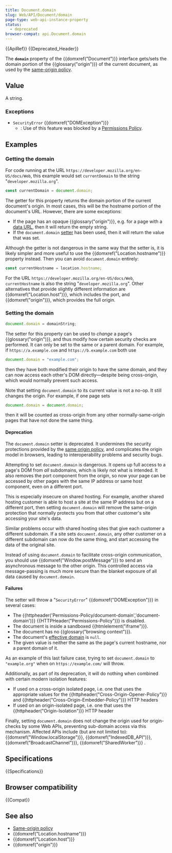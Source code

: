 ```yaml
---
title: Document.domain
slug: Web/API/Document/domain
page-type: web-api-instance-property
status:
  - deprecated
browser-compat: api.Document.domain
---
```


{{ApiRef}} {{Deprecated_Header}}

The **`domain`** property of the {{domxref("Document")}}
interface gets/sets the domain portion of the {{glossary("origin")}} of the current
document, as used by the [same-origin policy](/en-US/docs/Web/Security/Same-origin_policy).

## Value

A string.

### Exceptions

- `SecurityError` {{domxref("DOMException")}}
  - : Use of this feature was blocked by a [Permissions Policy](/en-US/docs/Web/HTTP/Permissions_Policy).

## Examples

### Getting the domain

For code running at the URL `https://developer.mozilla.org/en-US/docs/Web`,
this example would set `currentDomain` to the string
"`developer.mozilla.org`".

```js
const currentDomain = document.domain;
```

The getter for this property returns the domain portion of the current document's
origin. In most cases, this will be the hostname portion of the document's URL. However,
there are some exceptions:

- If the page has an opaque {{glossary("origin")}}, e.g. for a page with a [data URL](/en-US/docs/Web/HTTP/Basics_of_HTTP/Data_URLs), then it will
  return the empty string.
- If the `document.domain` [setter](#setter) has been used, then
  it will return the value that was set.

Although the getter is not dangerous in the same way that the setter is, it is likely
simpler and more useful to use the {{domxref("Location.hostname")}} property instead.
Then you can avoid `document.domain` entirely:

```js
const currentHostname = location.hostname;
```

For the URL `https://developer.mozilla.org/en-US/docs/Web`,
`currentHostname` is also the string "`developer.mozilla.org`".
Other alternatives that provide slightly different information are
{{domxref("Location.host")}}, which includes the port, and
{{domxref("origin")}}, which provides the full origin.

### Setting the domain

```js
document.domain = domainString;
```

The setter for this property can be used to _change_ a page's
{{glossary("origin")}}, and thus modify how certain security checks are performed. It
can only be set to the same or a parent domain. For example, if
`https://a.example.com` and `https://b.example.com` both use

```js
document.domain = "example.com";
```

then they have both modified their origin to have the same domain, and they can now
access each other's DOM directly—despite being cross-origin, which would normally
prevent such access.

Note that setting `document.domain` to its current value is not a no-op. It
still changes the origin. For example, if one page sets

```js
document.domain = document.domain;
```

then it will be counted as cross-origin from any other normally-same-origin pages that
have not done the same thing.

#### Deprecation

The `document.domain` setter is deprecated. It undermines the security
protections provided by the [same origin policy](/en-US/docs/Web/Security/Same-origin_policy), and complicates the origin model in browsers, leading to
interoperability problems and security bugs.

Attempting to set `document.domain` is dangerous. It opens up full access to
a page's DOM from _all_ subdomains, which is likely not what is intended. It
also removes the port component from the origin, so now your page can be accessed by
other pages with the same IP address or same host component, even on a different port.

This is especially insecure on shared hosting. For example, another shared hosting
customer is able to host a site at the same IP address but on a different port, then
setting `document.domain` will remove the same-origin protection that
normally protects you from that other customer's site accessing your site's data.

Similar problems occur with shared hosting sites that give each customer a different
subdomain. If a site sets `document.domain`, any other customer on a
different subdomain can now do the same thing, and start accessing the data of the
original site.

Instead of using `document.domain` to facilitate cross-origin communication,
you should use {{domxref("Window.postMessage")}} to send an asynchronous message to the
other origin. This controlled access via message-passing is much more secure than the
blanket exposure of all data caused by `document.domain`.

#### Failures

The setter will throw a "`SecurityError`" {{domxref("DOMException")}} in
several cases:

- The {{httpheader('Permissions-Policy/document-domain','document-domain')}}
  {{HTTPHeader("Permissions-Policy")}} is disabled.
- The document is inside a sandboxed {{htmlelement("iframe")}}.
- The document has no {{glossary("browsing context")}}.
- The document's [effective domain](https://html.spec.whatwg.org/multipage/origin.html#concept-origin-effective-domain) is `null`.
- The given value is neither the same as the page's current hostname, nor a parent
  domain of it.

As an example of this last failure case, trying to set `document.domain` to
`"example.org"` when on `https://example.com/` will throw.

Additionally, as part of its deprecation, it will do nothing when combined with certain
modern isolation features:

- If used on a cross-origin isolated page, i.e. one that uses the appropriate values
  for the {{httpheader("Cross-Origin-Opener-Policy")}} and
  {{httpheader("Cross-Origin-Embedder-Policy")}} HTTP headers
- If used on an origin-isolated page, i.e. one that uses the
  {{httpheader("Origin-Isolation")}} HTTP header

Finally, setting `document.domain` does not change the origin used for
origin-checks by some Web APIs, preventing sub-domain access via this mechanism.
Affected APIs include (but are not limited to):
{{domxref("Window.localStorage")}}, {{domxref("IndexedDB_API")}}, {{domxref("BroadcastChannel")}}, {{domxref("SharedWorker")}} .

## Specifications

{{Specifications}}

## Browser compatibility

{{Compat}}

## See also

- [Same-origin policy](/en-US/docs/Web/Security/Same-origin_policy)
- {{domxref("Location.hostname")}}
- {{domxref("Location.host")}}
- {{domxref("origin")}}
